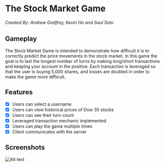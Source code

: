 # The Stock Market Game
###### Created By: Andrew Godfrey, Kevin Ho and Saul Soto ######

## Gameplay

The Stock Market Game is intended to demonstrate how difficult it is to correctly predict the price movements in the stock market. In this game the goal is to last the longest number of turns by making long/short transactions and keeping your account in the positive. Each transaction is leveraged so that the user is buying 5,000 shares, and losses are doubled in order to make the game more difficult.

## Features

- [X] Users can select a username
- [X] Users can view historical prices of Dow 30 stocks
- [X] Users can see their turn count
- [X] Leveraged transaction mechanic implemented
- [X] Users can play the game multiple times
- [X] Client communicates with the server

## Screenshots

![Alt text]()

